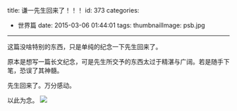 title: 谦一先生回来了！！！
id: 373
categories:
  - 世界篇
date: 2015-03-06 01:44:01
tags:
thumbnailImage: psb.jpg
---

这篇没啥特别的东西，只是单纯的纪念一下先生回来了。

原本是想写一篇长文纪念，可是先生所交予的东西太过于精湛与广阔。若是随手下笔，恐误了其神髓。
<!-- more -->
先生回来了。万分感动。

以此为念。
![](psb.jpg)